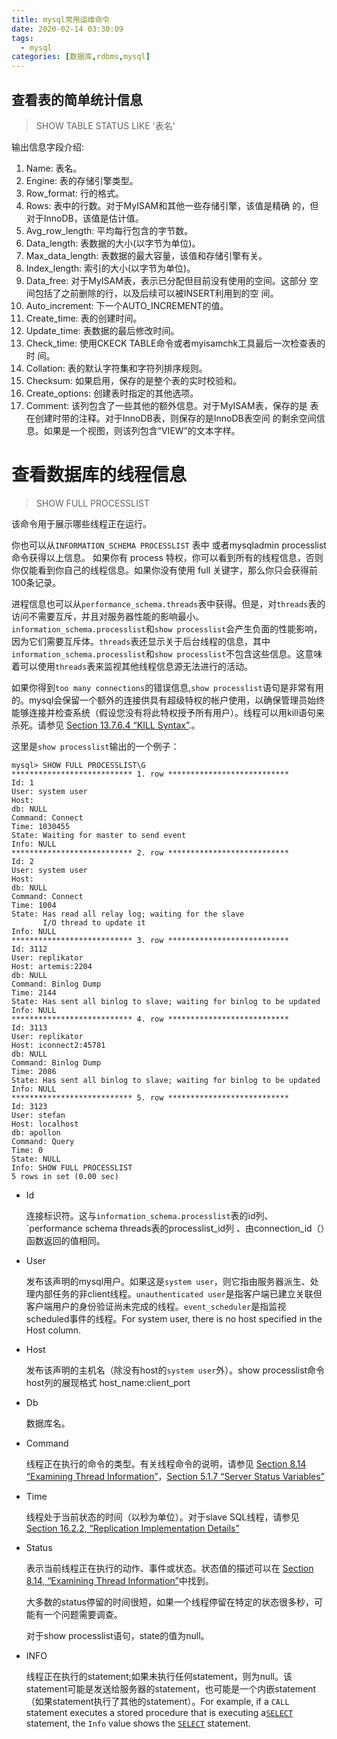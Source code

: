 ```yaml
---
title: mysql常用运维命令
date: 2020-02-14 03:30:09
tags: 
  - mysql
categories: [数据库,rdbms,mysql]
---
```



## 查看表的简单统计信息

> SHOW TABLE STATUS LIKE '表名'

输出信息字段介绍: 

1. Name: 表名。
2. Engine: 表的存储引擎类型。
3. Row_format: 行的格式。
4. Rows: 表中的行数。对于MyISAM和其他一些存储引擎，该值是精确 的，但对于InnoDB，该值是估计值。
5. Avg_row_length: 平均每行包含的字节数。
6. Data_length: 表数据的大小(以字节为单位)。
7. Max_data_length: 表数据的最大容量，该值和存储引擎有关。
8. Index_length: 索引的大小(以字节为单位)。
9. Data_free: 对于MyISAM表，表示已分配但目前没有使用的空间。这部分 空间包括了之前删除的行，以及后续可以被INSERT利用到的空 间。
10. Auto_increment: 下一个AUTO_INCREMENT的值。 
11. Create_time: 表的创建时间。
12. Update_time: 表数据的最后修改时间。
13. Check_time: 使用CKECK TABLE命令或者myisamchk工具最后一次检查表的时 间。
14. Collation: 表的默认字符集和字符列排序规则。
15. Checksum: 如果启用，保存的是整个表的实时校验和。
16. Create_options: 创建表时指定的其他选项。
17. Comment: 该列包含了一些其他的额外信息。对于MyISAM表，保存的是 表在创建时带的注释。对于InnoDB表，则保存的是InnoDB表空间 的剩余空间信息。如果是一个视图，则该列包含“VIEW”的文本字样。

# 查看数据库的线程信息

> SHOW FULL PROCESSLIST

该命令用于展示哪些线程正在运行。

你也可以从`INFORMATION_SCHEMA PROCESSLIST` 表中 或者mysqladmin processlist命令获得以上信息。
如果你有 process 特权，你可以看到所有的线程信息，否则你仅能看到你自己的线程信息。如果你没有使用 full 关键字，那么你只会获得前100条记录。

进程信息也可以从`performance_schema.threads`表中获得。但是，对`threads`表的访问不需要互斥，并且对服务器性能的影响最小。`information_schema.processlist`和`show processlist`会产生负面的性能影响，因为它们需要互斥体。`threads`表还显示关于后台线程的信息，其中`information_schema.processlist`和`show processlist`不包含这些信息。这意味着可以使用`threads`表来监视其他线程信息源无法进行的活动。

如果你得到`too many connections`的错误信息,`show processlist`语句是非常有用的。mysql会保留一个额外的连接供具有超级特权的帐户使用，以确保管理员始终能够连接并检查系统（假设您没有将此特权授予所有用户）。线程可以用kill语句来杀死。请参见 [Section 13.7.6.4 “KILL Syntax”](https://dev.mysql.com/doc/refman/5.7/en/kill.html).。

这里是`show processlist`输出的一个例子：

```mysql
mysql> SHOW FULL PROCESSLIST\G
*************************** 1. row ***************************
Id: 1
User: system user
Host:
db: NULL
Command: Connect
Time: 1030455
State: Waiting for master to send event
Info: NULL
*************************** 2. row ***************************
Id: 2
User: system user
Host:
db: NULL
Command: Connect
Time: 1004
State: Has read all relay log; waiting for the slave
       I/O thread to update it
Info: NULL
*************************** 3. row ***************************
Id: 3112
User: replikator
Host: artemis:2204
db: NULL
Command: Binlog Dump
Time: 2144
State: Has sent all binlog to slave; waiting for binlog to be updated
Info: NULL
*************************** 4. row ***************************
Id: 3113
User: replikator
Host: iconnect2:45781
db: NULL
Command: Binlog Dump
Time: 2086
State: Has sent all binlog to slave; waiting for binlog to be updated
Info: NULL
*************************** 5. row ***************************
Id: 3123
User: stefan
Host: localhost
db: apollon
Command: Query
Time: 0
State: NULL
Info: SHOW FULL PROCESSLIST
5 rows in set (0.00 sec)
```

- Id

  连接标识符。这与`information_schema.processlist`表的id列、`performance schema threads表的processlist_id列 、由connection_id（）函数返回的值相同。

- User

  发布该声明的mysql用户。如果这是`system user`，则它指由服务器派生、处理内部任务的非client线程。`unauthenticated user`是指客户端已建立关联但客户端用户的身份验证尚未完成的线程。`event_scheduler`是指监视scheduled事件的线程。For system user, there is no host specified in the Host column.

- Host

  发布该声明的主机名（除没有host的`system user`外）。show processlist命令host列的展现格式 host_name:client_port

- Db

  数据库名。

- Command

  线程正在执行的命令的类型。有关线程命令的说明，请参见 [Section 8.14 “Examining Thread Information”](https://dev.mysql.com/doc/refman/5.7/en/thread-information.html)，[Section 5.1.7 “Server Status Variables”](https://dev.mysql.com/doc/refman/5.7/en/server-status-variables.html)

- Time  

  线程处于当前状态的时间（以秒为单位）。对于slave SQL线程，请参见[Section 16.2.2, “Replication Implementation Details”](https://dev.mysql.com/doc/refman/5.7/en/replication-implementation-details.html)

- Status

  表示当前线程正在执行的动作、事件或状态。状态值的描述可以在 [Section 8.14, “Examining Thread Information”](https://dev.mysql.com/doc/refman/5.7/en/thread-information.html)中找到。

  大多数的status停留的时间很短，如果一个线程停留在特定的状态很多秒，可能有一个问题需要调查。

  对于show processlist语句，state的值为null。

- INFO  

  线程正在执行的statement;如果未执行任何statement，则为null。该statement可能是发送给服务器的statement，也可能是一个内嵌statement（如果statement执行了其他的statement）。For example, if a `CALL` statement executes a stored procedure that is executing a[`SELECT`](https://dev.mysql.com/doc/refman/5.7/en/select.html) statement, the `Info` value shows the [`SELECT`](https://dev.mysql.com/doc/refman/5.7/en/select.html) statement.



